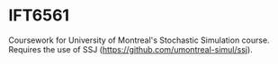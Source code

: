 # IFT6561

Coursework for University of Montreal's Stochastic Simulation course.
Requires the use of SSJ (https://github.com/umontreal-simul/ssj).
